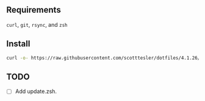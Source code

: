 ## Requirements

`curl`, `git`, `rsync`, and `zsh`

## Install

```bash
curl -o- https://raw.githubusercontent.com/scotttesler/dotfiles/4.1.26/install.zsh | zsh
```

## TODO

- [ ] Add update.zsh.
